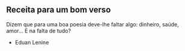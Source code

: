 ## Receita para um bom verso

Dizem que para uma boa poesia deve-lhe faltar algo:
dinheiro, saúde, amor…
E na falta de tudo?

- Eduan Lenine